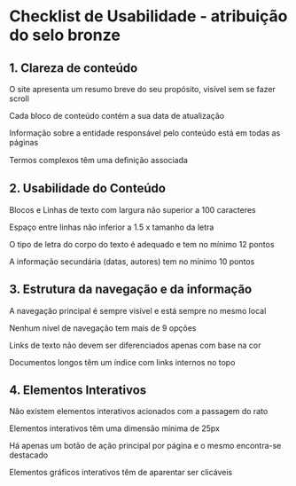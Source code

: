 # Checklist de Usabilidade - atribuição do selo bronze

## 1. Clareza de conteúdo

O site apresenta um resumo breve do seu propósito, visível sem se fazer scroll
 
Cada bloco de conteúdo contém a sua data de atualização

Informação sobre a entidade responsável pelo conteúdo está em todas as páginas

Termos complexos têm uma deﬁnição associada

## 2. Usabilidade do Conteúdo

Blocos e Linhas de texto com largura não superior a 100 caracteres
 
Espaço entre linhas não inferior a 1.5 x tamanho da letra

O tipo de letra do corpo do texto é adequado e tem no mínimo 12 pontos

A informação secundária (datas, autores) tem no mínimo 10 pontos

## 3. Estrutura da navegação e da informação

A navegação principal é sempre visível e está sempre no mesmo local

Nenhum nível de navegação tem mais de 9 opções

Links de texto não devem ser diferenciados apenas com base na cor

Documentos longos têm um índice com links internos no topo
 
## 4. Elementos Interativos

Não existem elementos interativos acionados com a passagem do rato
 
Elementos interativos têm uma dimensão mínima de 25px
 
Há apenas um botão de ação principal por página e o mesmo encontra-se destacado
 
Elementos gráficos interativos têm de aparentar ser clicáveis
